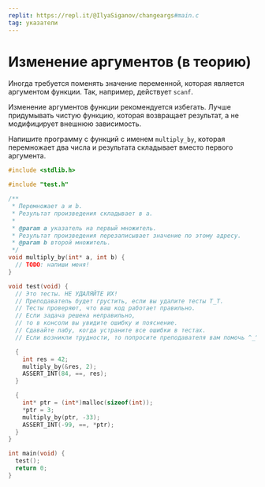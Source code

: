 ```yaml
---
replit: https://repl.it/@IlyaSiganov/changeargs#main.c
tag: указатели
---
```


# Изменение аргументов (в теорию)

Иногда требуется поменять значение переменной, которая является аргументом функции. Так, например, действует `scanf`.

Изменение аргументов функции рекомендуется избегать. Лучше придумывать чистую функцию, которая возвращает результат, а не модифицирует внешнюю зависимость.

Напишите программу с функций с именем `multiply_by`, которая перемножает два числа и результата складывает вместо первого аргумента.

```c
#include <stdlib.h>

#include "test.h"

/**
 * Перемножает a и b.
 * Результат произведения складывает в a.
 *
 * @param a указатель на первый множитель.
 * Результат произведения перезаписывает значение по этому адресу.
 * @param b второй множитель.
 */
void multiply_by(int* a, int b) {
  // TODO: напиши меня!
}

void test(void) {
  // Это тесты. НЕ УДАЛЯЙТЕ ИХ!
  // Преподаватель будет грустить, если вы удалите тесты T_T.
  // Тесты проверяют, что ваш код работает правильно.
  // Если задача решена неправильно,
  // то в консоли вы увидите ошибку и пояснение.
  // Сдавайте лабу, когда устраните все ошибки в тестах.
  // Если возникли трудности, то попросите преподавателя вам помочь ^_^.

  {
    int res = 42;
    multiply_by(&res, 2);
    ASSERT_INT(84, ==, res);
  }

  {
    int* ptr = (int*)malloc(sizeof(int));
    *ptr = 3;
    multiply_by(ptr, -33);
    ASSERT_INT(-99, ==, *ptr);
  }
}

int main(void) {
  test();
  return 0;
}
```
